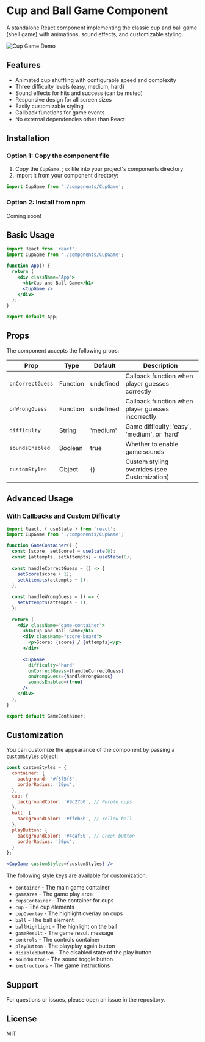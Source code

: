 # Cup and Ball Game Component

A standalone React component implementing the classic cup and ball game (shell game) with animations, sound effects, and customizable styling.

![Cup Game Demo](https://i.imgur.com/example.gif)

## Features

- Animated cup shuffling with configurable speed and complexity
- Three difficulty levels (easy, medium, hard)
- Sound effects for hits and success (can be muted)
- Responsive design for all screen sizes
- Easily customizable styling
- Callback functions for game events
- No external dependencies other than React

## Installation

### Option 1: Copy the component file

1. Copy the `CupGame.jsx` file into your project's components directory
2. Import it from your component directory:

```jsx
import CupGame from './components/CupGame';
```

### Option 2: Install from npm

Coming soon!

## Basic Usage

```jsx
import React from 'react';
import CupGame from './components/CupGame';

function App() {
  return (
    <div className="App">
      <h1>Cup and Ball Game</h1>
      <CupGame />
    </div>
  );
}

export default App;
```

## Props

The component accepts the following props:

| Prop | Type | Default | Description |
|------|------|---------|-------------|
| `onCorrectGuess` | Function | undefined | Callback function when player guesses correctly |
| `onWrongGuess` | Function | undefined | Callback function when player guesses incorrectly |
| `difficulty` | String | 'medium' | Game difficulty: 'easy', 'medium', or 'hard' |
| `soundsEnabled` | Boolean | true | Whether to enable game sounds |
| `customStyles` | Object | {} | Custom styling overrides (see Customization) |

## Advanced Usage

### With Callbacks and Custom Difficulty

```jsx
import React, { useState } from 'react';
import CupGame from './components/CupGame';

function GameContainer() {
  const [score, setScore] = useState(0);
  const [attempts, setAttempts] = useState(0);
  
  const handleCorrectGuess = () => {
    setScore(score + 1);
    setAttempts(attempts + 1);
  };
  
  const handleWrongGuess = () => {
    setAttempts(attempts + 1);
  };
  
  return (
    <div className="game-container">
      <h1>Cup and Ball Game</h1>
      <div className="score-board">
        <p>Score: {score} / {attempts}</p>
      </div>
      
      <CupGame 
        difficulty="hard"
        onCorrectGuess={handleCorrectGuess}
        onWrongGuess={handleWrongGuess}
        soundsEnabled={true}
      />
    </div>
  );
}

export default GameContainer;
```

## Customization

You can customize the appearance of the component by passing a `customStyles` object:

```jsx
const customStyles = {
  container: {
    background: '#f5f5f5',
    borderRadius: '20px',
  },
  cup: {
    backgroundColor: '#9c27b0', // Purple cups
  },
  ball: {
    backgroundColor: '#ffeb3b', // Yellow ball
  },
  playButton: {
    backgroundColor: '#4caf50', // Green button
    borderRadius: '30px',
  }
};

<CupGame customStyles={customStyles} />
```

The following style keys are available for customization:

- `container` - The main game container
- `gameArea` - The game play area
- `cupsContainer` - The container for cups
- `cup` - The cup elements
- `cupOverlay` - The highlight overlay on cups
- `ball` - The ball element
- `ballHighlight` - The highlight on the ball
- `gameResult` - The game result message
- `controls` - The controls container
- `playButton` - The play/play again button
- `disabledButton` - The disabled state of the play button
- `soundButton` - The sound toggle button
- `instructions` - The game instructions

## Support

For questions or issues, please open an issue in the repository.

## License

MIT